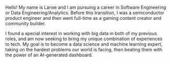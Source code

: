 Hello! My name is Lanxe and I am pursuing a career in Software Engineering or Data Engineering/Analytics. Before this transition, I was a semiconductor product engineer and then went full-time as a gaming content creator and community builder.

I found a special interest in working with big data in both of my previous roles, and am now seeking to bring my unique combination of experiences to tech. My goal is to become a data science and machine learning expert, taking on the hardest problems our world is facing, then beating them with the power of an AI-generated dashboard.

<!--
**lanxeyu/lanxeyu** is a ✨ _special_ ✨ repository because its `README.md` (this file) appears on your GitHub profile.

Here are some ideas to get you started:

- 🔭 I’m currently working on ...
- 🌱 I’m currently learning ...
- 👯 I’m looking to collaborate on ...
- 🤔 I’m looking for help with ...
- 💬 Ask me about ...
- 📫 How to reach me: ...
- 😄 Pronouns: ...
- ⚡ Fun fact: ...
-->
